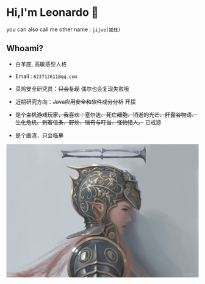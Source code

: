 # Hi,I'm Leonardo 👋

you can also call me other name : ``jijue(姬珏)``

## Whoami?


* 白羊座, 高敏感型人格

* Email : ``623712611@qq.com``

* 菜鸡安全研究员：~~只会复现~~  偶尔也会复现失败哦

* 近期研究方向：~~Java应用安全和软件成分分析~~ 开摆

* ~~是个主机游戏玩家，我喜欢：塞尔达、死亡细胞、消逝的光芒、肝露谷物语、生化危机、刺客信条、野炊、瑞奇与叮当、怪物猎人。~~ 已戒游

* 是个画渣，只会临摹

<!-- <details>
<summary>我的画廊[点击展开]</summary> -->


![show](IMG/IMG_0056.JPG)

<!-- </details> -->



<br/>
<br/>




<!-- 
[![Anurag's GitHub stats](https://github-readme-stats.vercel.app/api?username=bigblackhat&theme=)](https://github.com/bigblackhat/github-readme-stats)
<img align='Middle' src="https://metrics.lecoq.io/bigblackhat?template=classic&base.header=0&base.activity=0&base.community=0&base.repositories=0&base.metadata=0&isocalendar=1&isocalendar.duration=full-year&config.timezone=Asia%2FShanghai" width="500">
[![Top Langs](https://github-readme-stats.vercel.app/api/top-langs/?username=bigblackhat&layout=compact&hide=html)](https://github.com/bigblackhat/github-readme-stats)
<img align="right" alt="GIF" src="IMG/pusheencode.gif" />

 -->

<!--
**bigblackhat/bigblackhat** is a ✨ _special_ ✨ repository because its `README.md` (this file) appears on your GitHub profile.

Here are some ideas to get you started:

- 🔭 I’m currently working on ...
- 🌱 I’m currently learning ...
- 👯 I’m looking to collaborate on ...
- 🤔 I’m looking for help with ...
- 💬 Ask me about ...
- 📫 How to reach me: ...
- 😄 Pronouns: ...
- ⚡ Fun fact: ...
-->

